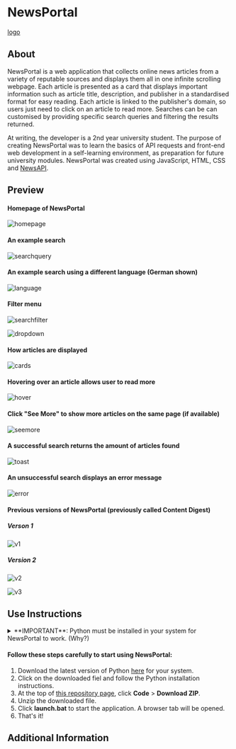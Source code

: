 # NewsPortal

[logo](./assets/images/logo.png)

## About
NewsPortal is a web application that collects online news articles from a variety of reputable sources and displays them all in one infinite scrolling webpage. Each article is presented as a card that displays important information such as article title, description, and publisher in a standardised format for easy reading. Each article is linked to the publisher's domain, so users just need to click on an article to read more. Searches can be can customised by providing specific search queries and filtering the results returned.

At writing, the developer is a 2nd year university student. The purpose of creating NewsPortal was to learn the basics of API requests and front-end web development in a self-learning environment, as preparation for future university modules. NewsPortal was created using JavaScript, HTML, CSS and [NewsAPI](https://newsapi.org/).

## Preview

#### Homepage of NewsPortal
![homepage](./assets/homepage.png)

#### An example search
![searchquery](./assets/searchquery.png)

#### An example search using a different language (German shown)
![language](./assets/language.png)

#### Filter menu
![searchfilter](./assets/searchfilter.png)

![dropdown](./assets/dropdown.png)

#### How articles are displayed
![cards](./assets/cards.png)

#### Hovering over an article allows user to read more
![hover](./assets/cardhover.png)

#### Click "See More" to show more articles on the same page (if available)
![seemore](./assets/seemore.png)

#### A successful search returns the amount of articles found
![toast](./assets/toast.png)

#### An unsuccessful search displays an error message
![error](./assets/error.png)

#### Previous versions of NewsPortal (previously called Content Digest)

##### Verson 1
![v1](./assets/newsportal_v1.png)

##### Version 2
![v2](./assets/newsportal_v2.png)

![v3](./assets/newsportal_v3.jpg)

## Use Instructions

<details>
<summary>
**IMPORTANT**: Python must be installed in your system for NewsPortal to work. (Why?)
</summary>
Since NewsPortal is a personal project, it is not hosted a server (which requires payment). The NewsPortal launcher requires Python to start a local HTTP server so that the application can be hosted on your local device. 

Note that opening _index.html_ does not work either, since the free version of NewsAPI used in this project requires the GET requests to come from a defined _localhost_ server. The free version of NewsAPI does not allow cross-domain requests.

</details>

#### Follow these steps carefully to start using NewsPortal:

1. Download the latest version of Python [here](https://www.python.org/downloads/) for your system.
2. Click on the downloaded fiel and follow the Python installation instructions.
3. At the top of [this repository page](https://github.com/carsnl/NewsPortal/), click **Code** > **Download ZIP**.
4. Unzip the downloaded file.
5. Click **launch.bat** to start the application. A browser tab will be opened.
6. That's it!

## Additional Information


